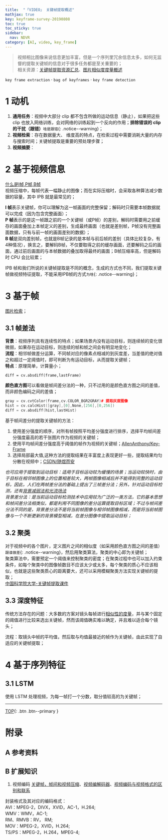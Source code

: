 ```yaml
---
title:  "「VIDEO」 关键帧提取概述"
mathjax: true
key: keyframe-survey-20190808
toc: true
toc_sticky: true
sidebar:
  nav: NDVR
category: [AI, video, key_frame]
---
```

<span id='head'></span>  
>视频相比图像来说信息更加丰富，但是一个序列里冗余信息太多，如何无监督的提取关键帧的信息对于很多任务都是至关重要的；    
相关资源：[关键帧提取资源汇总](/ai/video/key_frame/foundation)、[图片相似度度量概述](/image_process/25/image-similarities-survey)     

<!--more-->  
`key frame extraction` · `bag of keyframes` · `key frame detection`    

# 1 动机
1. **通用任务**：视频中大部分 clip 都不包含所做的运动信息（静止），如果把这些 clip 也放入网络训练，会对网络的训练起到一个反向的作用；**排除错误的 clip 的干扰（跟错）**`啥是跟错`{: .notice--warning}；    
1. **视频检索**：存在数据量大、 维度高的特点，在检索过程中需要消耗大量的内存与搜索时间；关键帧提取是重要的预处理步骤；       
1. **视频摘要**：     

# 2 基于视频信息
[什么是I帧,P帧,B帧](https://blog.csdn.net/abcjennifer/article/details/6577934)     
视频压缩中，每帧代表一幅静止的图像；而在实际压缩时，会采取各种算法减少数据的容量，其中 IPB 就是最常见的；      

**I 帧**表示关键帧，你可以理解为这一帧画面的完整保留；解码时只需要本帧数据就可以完成（因为包含完整画面）；    
**P 帧**表示的是这一帧跟之前的一个关键帧（或P帧）的差别，解码时需要用之前缓存的画面叠加上本帧定义的差别，生成最终画面（也就是差别帧，P帧没有完整画面数据，只有与前一帧的画面差别的数据）；     
**B 帧**是双向差别帧，也就是B帧记录的是本帧与前后帧的差别（具体比较复杂，有4种情况），换言之，要解码B帧，不仅要取得之前的缓存画面，还要解码之后的画面，通过前后画面的与本帧数据的叠加取得最终的画面；B帧压缩率高，但是解码时 CPU 会比较累；    

IPB 帧和我们所说的关键帧提取是不同的概念，生成的方式也不同，我们提取关键帧做视频特征提取，不能采用IPB帧的方式`为啥`{: .notice--warning}；    

# 3 基于帧
[图片检索](/ai/cv/retrieval/20/survey)；     

## 3.1 帧差法
**背景**：视频序列具有连续性的特点；如果场景内没有运动目标，则连续帧的变化很微弱，如果存在运动目标，则连续的帧和帧之间会有明显地变化；    
**流程**：相邻帧做差分运算，不同帧对应的像素点相减的到灰度差，当差值的绝对值之和超过一定阈值时，即可判断为有运动目标，从而提取关键帧；     
**特点**：原理简单，计算量小；  

`diff = cv.absdiff(frame,lastFrame)`      

**颜色直方图**可以看做是帧间差分法的一种，只不过用的是颜色直方图之间的差值，而非颜色编码之间的差值；    

```c++
gray = cv.cvtColor(frame,cv.COLOR_BGR2GRAY)# 提取灰度图像
hist = cv.calcHist([gray],[0],None,[256],[0,256])
diff = cv.absdiff(hist,lastHist)
```

基于帧间差分的提取关键帧的方法：    
1. 使用差分强度的顺序，对所有帧按照平均差分强度进行排序，选择平均帧间差分强度最高的若干张图片作为视频的关键帧；     
1. 使用平均帧间差分强度高于阈值的帧作为视频的关键帧；[AllenAnthony/Key-Frame](https://github.com/AllenAnthony/Key-Frame)     
1. 选择局部最大值,这种方法的提取结果在丰富度上表现更好一些，提取结果均匀分散在视频中；[CSDN/随煜而安](https://blog.csdn.net/u011583927/article/details/84842915)             

*也可应用于提取到运动目标：适用于目标运动较为缓慢的场景；当运动较快时，由于目标在相邻帧图像上的位置相差较大，两帧图像相减后并不能得到完整的运动目标，因此，人们在两帧差分法的基础上提出了三帧差分法；另外，针对运动目标检测，还有[背景减弱法和光流场法](https://blog.csdn.net/zhang1308299607/article/details/80081553)*    
*背景差分法：是当前运动目标检测技术中应用较为广泛的一类方法，它的基本思想和帧间差分法相类似，都是利用不同图像的差分运算提取目标区域；不过与帧间差分法不同的是，背景差分法不是将当前帧图像与相邻帧图像相减，而是将当前帧图像与一个不断更新的背景模型相减，在差分图像中提取运动目标；*     


## 3.2 聚类
对于视频中的各个图片，定义图片之间的相似度（如采用颜色直方图之间的差值）`跟谁做差`{: .notice--warning}，然后用聚类算法，聚类的中心即为关键帧；     
聚类算法中，需要预定一个阈值来控制聚类的密度；在聚类过程中也可以加入约束条件，如每个聚类中的图像帧数目不应该太少或太多，每个聚类的质心不应该相似，也就是这些聚类质心的距离要大，还可以采用模糊聚类方法实现关键帧的提取；      
[中国科学院大学-关键帧提取课件](https://wenku.baidu.com/view/598512156bec0975f565e24d.html)     

## 3.3 深度特征
传统方法存在的问题：大多数的方案对镜头每帧进行[相似性的度量](/image_process/25/image-similarities-survey)，并与某个固定的阈值进行比较来选出关键帧，然而该阈值确实难以确定，并且难以适合每个镜头；    

流程：取镜头中帧的平均值，然后取与均值最接近的帧作为关键帧，由此实现了自适应的关键帧提取；     


# 4 基于序列特征
## 3.1 LSTM
使用 LSTM 处理视频，为每一帧打一个分数，取分值较高的为关键帧；   


-------------------  
[TOP](#head){: .btn .btn--primary }



# 附录
## A 参考资料

## B 扩展知识
1. 视频编码
[关键帧，帧间和视频压缩](https://www.jianshu.com/p/6c90f0513084)、[视频编解码器](https://zh.wikipedia.org/wiki/%E8%A7%86%E9%A2%91%E7%BC%96%E8%A7%A3%E7%A0%81%E5%99%A8)、[视频编码与视频格式的区别和联系](https://www.cnblogs.com/yinxiangpei/articles/3501800.html)  

封装格式及其对应的编码格式：    
AVI：MPEG-2，DIVX，XVID，AC-1，H.264;   
WMV：WMV，AC-1;    
RM、RMVB：RV， RM;   
MOV：MPEG-2，XVID，H.264;   
TS/PS：MPEG-2，H.264，MPEG-4;    
